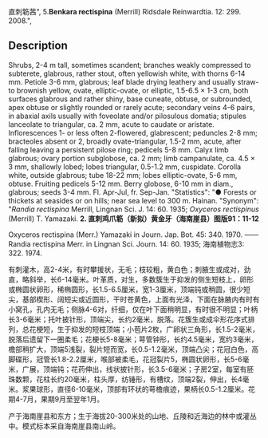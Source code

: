 直刺簕茜",
5.**Benkara rectispina** (Merrill) Ridsdale Reinwardtia. 12: 299. 2008.",

## Description
Shrubs, 2-4 m tall, sometimes scandent; branches weakly compressed to subterete, glabrous, rather stout, often yellowish white, with thorns 6-14 mm. Petiole 3-6 mm, glabrous; leaf blade drying leathery and usually straw- to brownish yellow, ovate, elliptic-ovate, or elliptic, 1.5-6.5 × 1-3 cm, both surfaces glabrous and rather shiny, base cuneate, obtuse, or subrounded, apex obtuse or slightly rounded or rarely acute; secondary veins 4-6 pairs, in abaxial axils usually with foveolate and/or pilosulous domatia; stipules lanceolate to triangular, ca. 2 mm, acute to caudate or aristate. Inflorescences 1- or less often 2-flowered, glabrescent; peduncles 2-8 mm; bracteoles absent or 2, broadly ovate-triangular, 1.5-2 mm, acute, after falling leaving a persistent pilose ring; pedicels 5-8 mm. Calyx limb glabrous; ovary portion subglobose, ca. 2 mm; limb campanulate, ca. 4.5 × 3 mm, shallowly lobed; lobes triangular, 0.5-1.2 mm, cuspidate. Corolla white, outside glabrous; tube 18-22 mm; lobes elliptic-ovate, 5-6 mm, obtuse. Fruiting pedicels 5-12 mm. Berry globose, 6-10 mm in diam., glabrous; seeds 3-4 mm. Fl. Apr-Jul, fr. Sep-Jan.
  "Statistics": "● Forests or thickets at seasides or on hills; near sea level to 300 m. Hainan.
  "Synonym": "*Randia rectispina* Merrill, Lingnan Sci. J. 14: 60. 1935; *Oxyceros rectispinus* (Merrill) T. Yamazaki.
**2. 直刺鸡爪簕（新拟）黄金牙（海南崖县）图版91：11-12**

Oxyceros rectispina (Merr.) Yamazaki in Journ. Jap. Bot. 45: 340. 1970. ——Randia rectispina Merr. in Lingnan Sci. Journ. 14: 60. 1935; 海南植物志3: 322. 1974.

有刺灌木，高2-4米，有时攀援状，无毛；枝较粗，黄白色；刺腋生或成对，劲直，略斜举，长6-14毫米。叶革质，对生，多数簇生于抑发的侧生短枝上，卵形或椭圆状卵形，稀椭圆形，长1.5-6.5厘米，宽1-3厘米，顶端钝或稍圆，很少短尖，基部楔形、阔短尖或近圆形，干时苍黄色，上面有光泽，下面在脉腋内有时有小窝孔，孔内无毛；侧脉4-6对，纤细，仅在叶下面稍明显，有时很不明显；叶柄长3-6毫米；托叶披针形，顶端尖，长约2毫米，脱落。花簇生或成伞形花序式排列，总花梗短，生于抑发的短枝顶端；小苞片2枚，广卵状三角形，长1.5-2毫米，脱落后遗留下一圈柔毛；花梗长5-8毫米；萼管钟形，长约4.5毫米，宽约3毫米，檐部稍扩大，顶端5浅裂，裂片短而宽，长0.5-1.2毫米，顶端凸尖；花冠白色，高脚碟形，冠管长1.8-2.2厘米，喉部被柔毛，花冠裂片5，椭圆状卵形，长5-6毫米，广展，顶端钝；花药伸出，线状披针形，长3.5-6毫米；子房2室，每室有胚珠数颗，花柱长约20毫米，柱头厚，纺锤形，有槽纹，顶端2裂，伸出，长4毫米。浆果球形，直径6-10毫米，顶部有环状的萼檐痕迹，果柄长0.5-1.2厘米。花期4-7月，果期9月至翌年1月。

产于海南崖县和东方；生于海拔20-300米处的山地、丘陵和近海边的林中或灌丛中。模式标本采自海南崖县南山岭。
